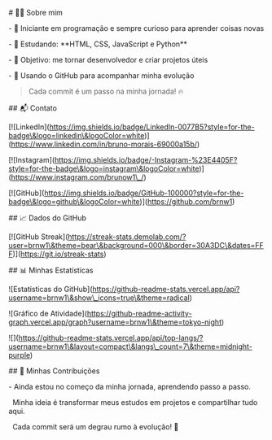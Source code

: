 

\# 👨‍💻 Sobre mim



\- 🌱 Iniciante em programação e sempre curioso para aprender coisas novas  

\- 📘 Estudando: \*\*HTML, CSS, JavaScript e Python\*\*  

\- 🎯 Objetivo: me tornar desenvolvedor e criar projetos úteis  

\- 🚀 Usando o GitHub para acompanhar minha evolução  



> Cada commit é um passo na minha jornada! 🔥







\## 📬 Contato

\[!\[LinkedIn](https://img.shields.io/badge/LinkedIn-0077B5?style=for-the-badge\&logo=linkedin\&logoColor=white)](https://www.linkedin.com/in/bruno-morais-69000a15b/)



\[!\[Instagram](https://img.shields.io/badge/-Instagram-%23E4405F?style=for-the-badge\&logo=instagram\&logoColor=white)](https://www.instagram.com/brunow1\_/)



\[!\[GitHub](https://img.shields.io/badge/GitHub-100000?style=for-the-badge\&logo=github\&logoColor=white)](https://github.com/brnw1)





\## 📈 Dados do GitHub



\[!\[GitHub Streak](https://streak-stats.demolab.com/?user=brnw1\&theme=bear\&background=000\&border=30A3DC\&dates=FFF)](https://git.io/streak-stats)



\## 📊 Minhas Estatísticas



!\[Estatísticas do GitHub](https://github-readme-stats.vercel.app/api?username=brnw1\&show\_icons=true\&theme=radical)



!\[Gráfico de Atividade](https://github-readme-activity-graph.vercel.app/graph?username=brnw1\&theme=tokyo-night)



!\[](https://github-readme-stats.vercel.app/api/top-langs/?username=brnw1\&layout=compact\&langs\_count=7\&theme=midnight-purple)



\## 🌱 Minhas Contribuições



\- Ainda estou no começo da minha jornada, aprendendo passo a passo.  

&nbsp; Minha ideia é transformar meus estudos em projetos e compartilhar tudo aqui.  

&nbsp; Cada commit será um degrau rumo à evolução! 🚀















